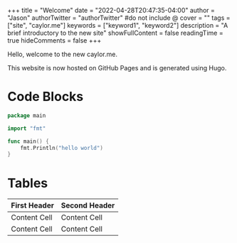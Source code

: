 +++
title = "Welcome"
date = "2022-04-28T20:47:35-04:00"
author = "Jason"
authorTwitter = "authorTwitter" #do not include @
cover = ""
tags = ["site", "caylor.me"]
keywords = ["keyword1", "keyword2"]
description = "A brief introductory to the new site"
showFullContent = false
readingTime = true
hideComments = false
+++

Hello, welcome to the new caylor.me.

This website is now hosted on GitHub Pages and is generated using Hugo.

# Code Blocks

```go
package main

import "fmt"

func main() {
    fmt.Println("hello world")
}
```

# Tables

| First Header  | Second Header |
| ------------- | ------------- |
| Content Cell  | Content Cell  |
| Content Cell  | Content Cell  |

